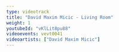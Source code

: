 ```yaml
---
type: videotrack
title: "David Maxim Micic - Living Room"
weight: 1
youtubeId: "vKlLit8pu88"
videoevents: vevt0041
videoartists: ["David Maxim Micic"]
---
```

